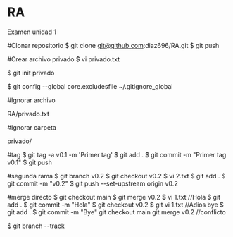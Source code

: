 # RA
Examen unidad 1

#Clonar repositorio
$ git clone git@github.com:diaz696/RA.git
$ git push

#Crear archivo privado
$ vi privado.txt

$ git init privado

$ git config --global core.excludesfile ~/.gitignore_global

#Ignorar archivo

RA/privado.txt

#Ignorar carpeta

privado/

#tag
$ git tag -a v0.1 -m 'Primer tag'
$ git add .
$ git commit -m "Primer tag v0.1"
$ git push


#segunda rama
$ git branch v0.2
$ git checkout v0.2
$ vi 2.txt
$ git add .
$ git commit -m "v0.2"
$ git push --set-upstream origin v0.2


#merge directo
$ git checkout main
$ git merge v0.2
$ vi 1.txt  //Hola
$ git add .
$ git commit -m "Hola"
$ git checkout v0.2
$ git vi 1.txt //Adios bye
$ git add .
$ git commit -m "Bye"
git checkout main
git merge v0.2 //conflicto

$ git branch --track

